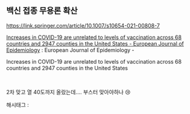 ## 백신 접종 무용론 확산

https://link.springer.com/article/10.1007/s10654-021-00808-7

[Increases in COVID-19 are unrelated to levels of vaccination across 68 countries and 2947 counties in the United States - European Journal of Epidemiology](https://link.springer.com/article/10.1007/s10654-021-00808-7) : European Journal of Epidemiology -

Increases in COVID-19 are unrelated to levels of vaccination across 68 countries and 2947 counties in the United States

​

2차 맞고 열 40도까지 올랐는데.... 부스터 맞아야하나 😢 

 해시태그 : 